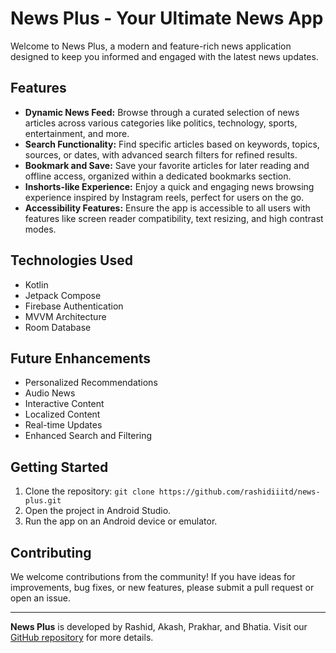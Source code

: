 # News Plus - Your Ultimate News App

Welcome to News Plus, a modern and feature-rich news application designed to keep you informed and engaged with the latest news updates.

## Features

- **Dynamic News Feed:** Browse through a curated selection of news articles across various categories like politics, technology, sports, entertainment, and more.
- **Search Functionality:** Find specific articles based on keywords, topics, sources, or dates, with advanced search filters for refined results.
- **Bookmark and Save:** Save your favorite articles for later reading and offline access, organized within a dedicated bookmarks section.
- **Inshorts-like Experience:** Enjoy a quick and engaging news browsing experience inspired by Instagram reels, perfect for users on the go.
- **Accessibility Features:** Ensure the app is accessible to all users with features like screen reader compatibility, text resizing, and high contrast modes.

## Technologies Used

- Kotlin
- Jetpack Compose
- Firebase Authentication
- MVVM Architecture
- Room Database

## Future Enhancements

- Personalized Recommendations
- Audio News
- Interactive Content
- Localized Content
- Real-time Updates
- Enhanced Search and Filtering

## Getting Started

1. Clone the repository: `git clone https://github.com/rashidiiitd/news-plus.git`
2. Open the project in Android Studio.
3. Run the app on an Android device or emulator.

## Contributing

We welcome contributions from the community! If you have ideas for improvements, bug fixes, or new features, please submit a pull request or open an issue.



---

**News Plus** is developed by Rashid, Akash, Prakhar, and Bhatia. Visit our [GitHub repository](https://github.com/yourusername/news-plus) for more details.
